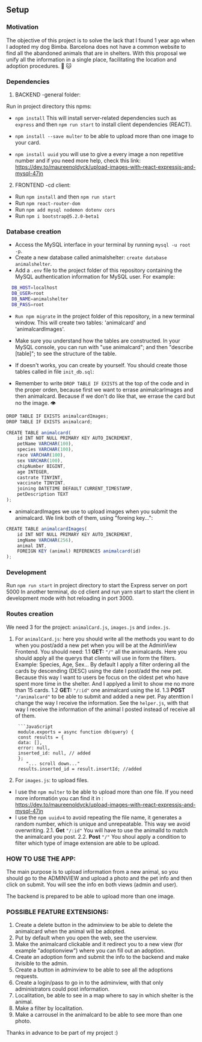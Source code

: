 ## Setup

### Motivation

The objective of this project is to solve the lack that I found 1 year ago when I adopted my dog ​​Bimba.
Barcelona does not have a common website to find all the abandoned animals that are in shelters.
With this proposal we unify all the information in a single place, facilitating the location and adoption procedures. :dog: :cat:

### Dependencies

1. BACKEND -general folder:

Run in project directory this npms:

- `npm install` This will install server-related dependencies such as `express` and then `npm run start` to install client dependencies (REACT).

- `npm install --save multer` to be able to upload more than one image to your card.
- `npm install uuid` you will use to give a every image a non repetitive number and if you need more help, check this link:  
  https://dev.to/maureenoldyck/upload-images-with-react-expressjs-and-mysql-47jn

2. FRONTEND -cd client:

- Run `npm install` and then `npm run start`
- Run `npm react-router-dom`
- Run `npm add mysql nodemon dotenv cors` 
- Run `npm i bootstrap@5.2.0-beta1` 

### Database creation

- Access the MySQL interface in your terminal by running `mysql -u root -p`.
- Create a new database called animalshelter: `create database animalshelter`.
- Add a `.env` file to the project folder of this repository containing the MySQL authentication information for MySQL user. For example:

```bash
  DB_HOST=localhost
  DB_USER=root
  DB_NAME=animalshelter
  DB_PASS=root
```
- `Run npm migrate` in the project folder of this repository, in a new terminal window. This will create two tables: 'animalcard' and 'animalcardImages'.
- Make sure you understand how the tables are constructed. In your MySQL console, you can run with "use animalcard"; and then "describe [table]"; to see the structure of the table.

- If doesn't works, you can create by yourself. You should create those tables called in file `init_db.sql`:
- Remember to write `DROP TABLE IF EXISTS` at the top of the code and in the proper orden, because first we want to errase animalcarImages and then animalcard. Because if we don't do like that, we errase the card but no the image. :eye:

```JavaScript
DROP TABLE IF EXISTS animalcardImages;
DROP TABLE IF EXISTS animalcard;
```

```JavaScript
CREATE TABLE animalcard(
    id INT NOT NULL PRIMARY KEY AUTO_INCREMENT,
    petName VARCHAR(100),
    species VARCHAR(100),
    race VARCHAR(100),
    sex VARCHAR(100),
    chipNumber BIGINT,
    age INTEGER,
    castrate TINYINT,
    vaccinate TINYINT,
    joining DATETIME DEFAULT CURRENT_TIMESTAMP,
    petDescription TEXT
);
```

- animalcardImages we use to upload images when you submit the animalcard. We link both of them, using "foreing key...": 

```JavaScript
CREATE TABLE animalcardImages(
    id INT NOT NULL PRIMARY KEY AUTO_INCREMENT,
    imgName VARCHAR(256),
    animal INT,
    FOREIGN KEY (animal) REFERENCES animalcard(id)
);
```
### Development

Run `npm run start` in project directory to start the Express server on port 5000
In another terminal, do cd client and run yarn start to start the client in development mode with hot reloading in port 3000.

### Routes creation

We need 3 for the project: `animalCard.js`, `images.js` and `index.js`.

1.  For `animalCard.js`: here you should write all the methods you want to do when you post/add a new pet when you will be at the AdminView Frontend.
    You should need:
    1.1 **GET:** `"/"` all the animalcards.
    Here you should apply all the querys that clients will use in form the filters. Example: Species, Age, Sex...
    By default I apply a filter ordering all the cards by descending (DESC) using the date I post/add the new pet. Because this way I want to users be focus on the oldest pet who have spent more time in the shelter. And I applyed a limit to show me no more than 15 cards.
    1.2 **GET:** `"/:id"` one animalcard using the Id.
    1.3 **POST** `"/animalcard"` to be able to submit and added a new pet. Pay atenttion I change the way I receive the information. See the `helper.js`, with that way I receive the information of the animal I posted instead of receive all of them.

         ```JavaScript
         module.exports = async function db(query) {
         const results = {
         data: [],
         error: null,
         inserted_id: null, // added
         };
            "... scroll down..."
         results.inserted_id = result.insertId; //added

2.  For `images.js`: to upload files.

- I use the `npm multer` to be able to upload more than one file. If you need more informatión you can find it in : https://dev.to/maureenoldyck/upload-images-with-react-expressjs-and-mysql-47jn
- I use the `npm uuidv4` to avoid repeating the file name, it generates a random number, which is unique and unrepeatable. This way we avoid overwriting.
  2.1. **Get** `"/:id"` You will have to use the animalId to match the animalcard you post.
  2.2. **Post** `"/"` You shoul apply a condition to filter which type of image extension are able to be upload.

### HOW TO USE THE APP:

The main purpose is to upload information from a new animal, so you should go to the ADMINVIEW and upload a photo and the pet info and then click on submit. 
You will see the info en both views (admin and user). 

The backend is prepared to be able to upload more than one image. 

### POSSIBLE FEATURE EXTENSIONS: 

1. Create a delete button in the adminview to be able to delete the animalcard when the animal will be adopted. 
2. Put by default when you open the web, see the userview. 
3. Make the animalcard clickable and it redirect you to a new view (for example "adoptionview") where you can fill out an adoption.
4. Create an adoption form and submit the info to the backend and make itvisible to the admin. 
5. Create a button in adminview to be able to see all the adoptions requests. 
6. Create a login/pass to go in to the adminview, with that only administrators could post information.
7. Localitation, be able to see in a map where to say in which shelter is the animal. 
8. Make a filter by localitation. 
9. Make a carrousel in the animalcard to be able to see more than one photo.

Thanks in advance to be part of my project :)
